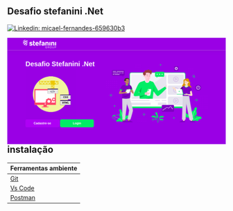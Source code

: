 <h2>Desafio stefanini .Net</h2>

[![Linkedin: micael-fernandes-659630b3](https://img.shields.io/badge/-micaelfernandes-blue?style=flat-square&logo=Linkedin&logoColor=white&link=https://www.linkedin.com/in/micael-fernandes-659630b3/)](https://www.linkedin.com/in/micael-fernandes-659630b3/)

<img align='right' src="https://github.com/GileardeFernandes/stefanini-challenge/blob/master/assets/home-web.png" >


## instalação

| Ferramentas ambiente                               |
| ---------------------------------------------------|
|<a href="https://git-scm.com/">Git</a>              |
|<a href="https://code.visualstudio.com/">Vs Code</a>|
|<a href="https://www.postman.com/">Postman</a>      |


